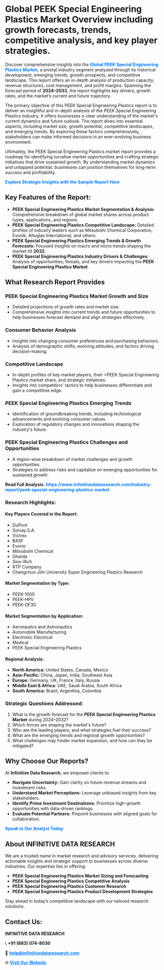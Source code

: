 <h1>Global PEEK Special Engineering Plastics Market Overview including growth forecasts, trends, competitive analysis, and key player strategies.</h1>
<p>
Discover comprehensive insights into the 
<a href="https://www.infinitivedataresearch.com/industry-report/peek-special-engineering-plastics-market" rel="dofollow" style="color: #007BFF; text-decoration: none;"><strong>Global PEEK Special Engineering Plastics Market</strong></a>, a pivotal industry segment analyzed through its historical development, emerging trends, growth prospects, and competitive landscape. This report offers an in-depth analysis of production capacity, revenue structures, cost management, and profit margins. Spanning the forecast period of <strong>2024–2033</strong>, the report highlights key drivers, growth rates, and the market’s current and future trajectory.
</p>
<p>
The primary objective of this PEEK Special Engineering Plastics report is to deliver an insightful and in-depth analysis of the PEEK Special Engineering Plastics industry. It offers businesses a clear understanding of the market's current dynamics and future outlook. The report dives into essential aspects, including market size, growth potential, competitive landscapes, and emerging trends. By exploring these factors comprehensively, stakeholders can make informed decisions in an ever-evolving business environment.
</p>
<p>
Ultimately, the PEEK Special Engineering Plastics market report provides a roadmap for identifying lucrative market opportunities and crafting strategic initiatives that drive sustained growth. By understanding market dynamics and untapped potential, businesses can position themselves for long-term success and profitability.
</p>
<p>
<a href="https://www.infinitivedataresearch.com/request-sample/reportId=112226" style="color: #007BFF; text-decoration: none;"><strong>Explore Strategic Insights with the Sample Report Here</strong></a>
</p>

<h2>Key Features of the Report:</h2>
<ul>
<li><strong>PEEK Special Engineering Plastics Market Segmentation & Analysis:</strong> Comprehensive breakdown of global market shares across product types, applications, and regions.</li>
<li><strong>PEEK Special Engineering Plastics Competitive Landscape:</strong> Detailed profiles of industry leaders such as Mitsubishi Chemical Corporation, Evonik, Altuglas International, and others.</li>
<li><strong>PEEK Special Engineering Plastics Emerging Trends & Growth Forecasts:</strong> Focused insights on macro and micro trends shaping the market till <strong>2032</strong>.</li>
<li><strong>PEEK Special Engineering Plastics Industry Drivers & Challenges:</strong> Analysis of opportunities, threats, and key drivers impacting the <strong>PEEK Special Engineering Plastics Market</strong>.</li>
</ul>

<h2>What Research Report Provides</h2>
<h3>PEEK Special Engineering Plastics Market Growth and Size</h3>
<ul>
<li>Detailed projections of growth rates and market size.</li>
<li>Comprehensive insights into current trends and future opportunities to help businesses forecast demand and align strategies effectively.</li>
</ul>

<h3>Consumer Behavior Analysis</h3>
<ul>
<li>Insights into changing consumer preferences and purchasing behaviors.</li>
<li>Analysis of demographic shifts, evolving attitudes, and factors driving decision-making.</li>
</ul>

<h3>Competitive Landscape</h3>
<ul>
<li>In-depth profiles of key market players, their >PEEK Special Engineering Plastics market share, and strategic initiatives.</li>
<li>Insights into competitors' tactics to help businesses differentiate and gain a competitive edge.</li>
</ul>

<h3>PEEK Special Engineering Plastics Emerging Trends</h3>
<ul>
<li>Identification of groundbreaking trends, including technological advancements and evolving consumer values.</li>
<li>Exploration of regulatory changes and innovations shaping the industry's future.</li>
</ul>

<h3>PEEK Special Engineering Plastics Challenges and Opportunities</h3>
<ul>
<li>A region-wise breakdown of market challenges and growth opportunities.</li>
<li>Strategies to address risks and capitalize on emerging opportunities for sustained growth.</li>
</ul>
<p><strong>Read Full Analysis:</strong> <a href="https://www.infinitivedataresearch.com/industry-report/peek-special-engineering-plastics-market" rel="dofollow" style="color: #007BFF; text-decoration: none;"><strong>https://www.infinitivedataresearch.com/industry-report/peek-special-engineering-plastics-market</strong></a></p>
<h3>Research Highlights:</h3>
<h4>Key Players Covered in the Report:</h4>
<ul><li>DuPont</li><li>Solvay.S.A.</li><li>Victrex</li><li>BASF</li><li>Evonic</li><li>Mitsubishi Chemical</li><li>Gharda</li><li>Sino-Rich</li><li>RTP Company</li><li>Changchun Jilin University Super Engineering Plastics Research</li></ul>
<h4>Market Segmentation by Type:</h4>
<ul><li>PEEK-1000</li><li>PEEK-HPV</li><li>PEEK-GF30</li></ul>
<h4>Market Segmentation by Application:</h4>
<ul><li>Aeronautics and Astronautics</li><li>Automobile Manufacturing</li><li>Electronic Electrical</li><li>Medical</li><li>PEEK Special Engineering Plastics</li></ul>

<h4>Regional Analysis:</h4>
<ul>
<li><strong>North America:</strong> United States, Canada, Mexico</li>
<li><strong>Asia-Pacific:</strong> China, Japan, India, Southeast Asia</li>
<li><strong>Europe:</strong> Germany, UK, France, Italy, Russia</li>
<li><strong>Middle East & Africa:</strong> UAE, Saudi Arabia, South Africa</li>
<li><strong>South America:</strong> Brazil, Argentina, Colombia</li>
</ul>

<h3>Strategic Questions Addressed:</h3>
<ol>
<li>What is the growth forecast for the <strong>PEEK Special Engineering Plastics Market</strong> during 2024–2032?</li>
<li>Which forces are shaping the market's future?</li>
<li>Who are the leading players, and what strategies fuel their success?</li>
<li>What are the emerging trends and regional growth opportunities?</li>
<li>What challenges may hinder market expansion, and how can they be mitigated?</li>
</ol>

<h2>Why Choose Our Reports?</h2>
<p>At <strong>Infinitive Data Research</strong>, we empower clients to:</p>
<ul>
<li><strong>Navigate Uncertainty:</strong> Gain clarity on future revenue streams and investment risks.</li>
<li><strong>Understand Market Perceptions:</strong> Leverage unbiased insights from key stakeholders.</li>
<li><strong>Identify Prime Investment Destinations:</strong> Prioritize high-growth opportunities with data-driven rankings.</li>
<li><strong>Evaluate Potential Partners:</strong> Pinpoint businesses with aligned goals for collaboration.</li>
</ul>
<p><a href="https://www.infinitivedataresearch.com/industry-report/peek-special-engineering-plastics-market" rel="dofollow" style="color: #007BFF; text-decoration: none;"><strong>Speak to Our Analyst Today</strong></a></p>

<h2>About INFINITIVE DATA RESEARCH</h2>
<p>We are a trusted name in market research and advisory services, delivering actionable insights and strategic support to businesses across diverse industries. Our expertise lies in offering:</p>
<ul>
<li><strong>PEEK Special Engineering Plastics Market Sizing and Forecasting</strong></li>
<li><strong>PEEK Special Engineering Plastics Competitive Analysis</strong></li>
<li><strong>PEEK Special Engineering Plastics Customer Research</strong></li>
<li><strong>PEEK Special Engineering Plastics Product Development Strategies</strong></li>
</ul>
<p>Stay ahead in today’s competitive landscape with our tailored research solutions.</p>

<h2>Contact Us:</h2>
<p><strong>INFINITIVE DATA RESEARCH</strong></p>
<p>📞 <strong>+91 (883) 074-8030</strong></p>
<p>📧 <strong><a href="mailto:help@infinitivedataresearch.com" style="color: #007BFF;">help@infinitivedataresearch.com</a></strong></p>
<p>🌐 <strong><a href="https://www.infinitivedataresearch.com" rel="dofollow" style="color: #007BFF;">Visit Our Website</a></strong></p>